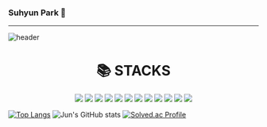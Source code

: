 ### Suhyun Park 👋
---------------------------

![header](https://capsule-render.vercel.app/api?type=wave&color=auto&height=300&section=header&text=Welcome&fontSize=90)


<div align=center><h1>📚 STACKS</h1></div>
<div align=center>
 <img src="https://img.shields.io/badge/JavaScript-F7DF1E?style=flat&logo=javascript&logoColor=black"/>
 <img src="https://img.shields.io/badge/Springboot-6DB33F?style=flat&logo=springboot&logoColor=white"/>
 <img src="https://img.shields.io/badge/React-61DAFB?style=flat&logo=react&logoColor=white"/>
 <img src="https://img.shields.io/badge/Python-3776AB?style=flat&logo=javascript&logoColor=white"/>
 <img src="https://img.shields.io/badge/Figma-F24E1E?style=flat&logo=figma&logoColor=white"/>
 <img src="https://img.shields.io/badge/MySQL-4479A1?style=flat&logo=mysql&logoColor=white"/>
 <img src="https://img.shields.io/badge/Pytorch-EE4C2C?style=flat&logo=pytorch&logoColor=white"/>
 <img src="https://img.shields.io/badge/Eclipseide-2C2255?style=flat&logo=eclipseide&logoColor=white"/>
 <img src="https://img.shields.io/badge/Pytorch-EE4C2C?style=flat&logo=pytorch&logoColor=white"/>
 <img src="https://img.shields.io/badge/Tailwindcss-06B6D4?style=flat&logo=tailwindcss&logoColor=white"/>
  <img src="https://img.shields.io/badge/Github-181717?style=flat&logo=github&logoColor=white"> 
 <img src="https://img.shields.io/badge/java-007396?style=flat&logo=java&logoColor=white"> 
 </div>
 
[![Top Langs](https://github-readme-stats.vercel.app/api/top-langs/?username=SuHyunParkSunshine&layout=donut-vertical)](https://github.com/SuHyunParkSunshine/github-readme-stats)
![Jun's GitHub stats](https://github-readme-stats.vercel.app/api?username=SuHyunParkSunshine&show_icons=true&theme=transparent)
[![Solved.ac Profile](http://mazassumnida.wtf/api/generate_badge?boj=suhyun5701)](https://solved.ac/suhyun5701)
